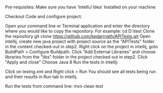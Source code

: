 Pre-requisites: Make sure you have 'IntelliJ Idea' Installed on your machine 

Checkout Code and configure project:

Open your command line or Terminal application and enter the directory where you would like to copy the repository. For example: cd D:\test
Clone the repository git clone https://github.com/kedarrnath/APITests.git
Open intellij, create new java project with project source as the "APITests" folder in the content checked-out in step2.
Right click on the project in intellij, goto BuildPath > Configure Buildpath. Click "Add External Libraries" and choose libraries from the "libs" folder in the project checked out in step2. Click "Apply and close"
Choose Java 8
Run the tests in intellij:

Click on testng.xml and Right click > Run
You should see all tests being run and their results in Run tab in intellij.

Run the tests from command line:
mvn clean test
